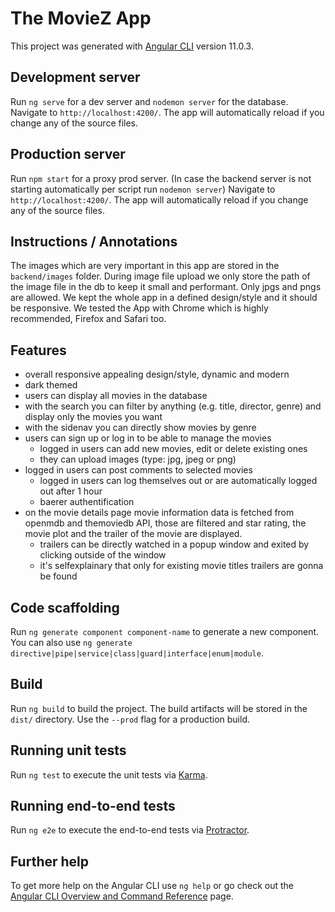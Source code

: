 # The MovieZ App

This project was generated with [Angular CLI](https://github.com/angular/angular-cli) version 11.0.3.

## Development server

Run `ng serve` for a dev server and `nodemon server` for the database. Navigate to `http://localhost:4200/`. The app will automatically reload if you change any of the source files.

## Production server

Run `npm start` for a proxy prod server. (In case the backend server is not starting automatically per script run `nodemon server`) Navigate to `http://localhost:4200/`. The app will automatically reload if you change any of the source files.

## Instructions / Annotations

The images which are very important in this app are stored in the `backend/images` folder. During image file upload we only store the path of the image file in the db to keep it small and performant.
Only jpgs and pngs are allowed. We kept the whole app in a defined design/style and it should be responsive.
We tested the App with Chrome which is highly recommended, Firefox and Safari too.


## Features
- overall responsive appealing design/style, dynamic and modern
- dark themed
- users can display all movies in the database
- with the search you can filter by anything (e.g. title, director, genre) and display only the movies you want
- with the sidenav you can directly show movies by genre
- users can sign up or log in to be able to manage the movies
  - logged in users can add new movies, edit or delete existing ones
  - they can upload images (type: jpg, jpeg or png)
- logged in users can post comments to selected movies
  - logged in users can log themselves out or are automatically logged out after 1 hour
  - baerer authentification
- on the movie details page movie information data is fetched from
  openmdb and themoviedb API, those are filtered and star rating, the movie plot and the trailer of the movie
  are displayed. 
  - trailers can be directly watched in a popup window and exited by clicking outside of the window
  - it's selfexplainary that only for existing movie titles trailers are gonna be found


## Code scaffolding

Run `ng generate component component-name` to generate a new component. You can also use `ng generate directive|pipe|service|class|guard|interface|enum|module`.

## Build

Run `ng build` to build the project. The build artifacts will be stored in the `dist/` directory. Use the `--prod` flag for a production build.

## Running unit tests

Run `ng test` to execute the unit tests via [Karma](https://karma-runner.github.io).

## Running end-to-end tests

Run `ng e2e` to execute the end-to-end tests via [Protractor](http://www.protractortest.org/).

## Further help

To get more help on the Angular CLI use `ng help` or go check out the [Angular CLI Overview and Command Reference](https://angular.io/cli) page.
